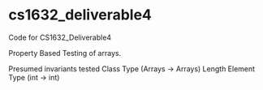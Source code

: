 # cs1632_deliverable4
Code for CS1632_Deliverable4

Property Based Testing of arrays.

Presumed invariants tested
	Class Type (Arrays -> Arrays)
	Length
	Element Type (int -> int)

